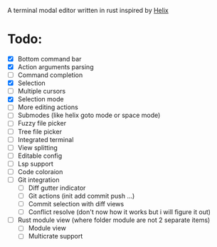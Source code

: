 A terminal modal editor written in rust inspired by [Helix](https://github.com/helix-editor/helix)

# Todo:
- [x] Bottom command bar
- [x] Action arguments parsing
- [ ] Command completion
- [x] Selection
- [ ] Multiple cursors
- [x] Selection mode
- [ ] More editing actions
- [ ] Submodes (like helix goto mode or space mode)
- [ ] Fuzzy file picker
- [ ] Tree file picker
- [ ] Integrated terminal
- [ ] View splitting
- [ ] Editable config
- [ ] Lsp support
- [ ] Code coloraion
- [ ] Git integration
  - [ ] Diff gutter indicator
  - [ ] Git actions (init add commit push ...)
  - [ ] Commit selection with diff views
  - [ ] Conflict resolve (don't now how it works but i will figure it out)
- [ ] Rust module view (where folder module are not 2 separate items)
  - [ ] Module view
  - [ ] Multicrate support

